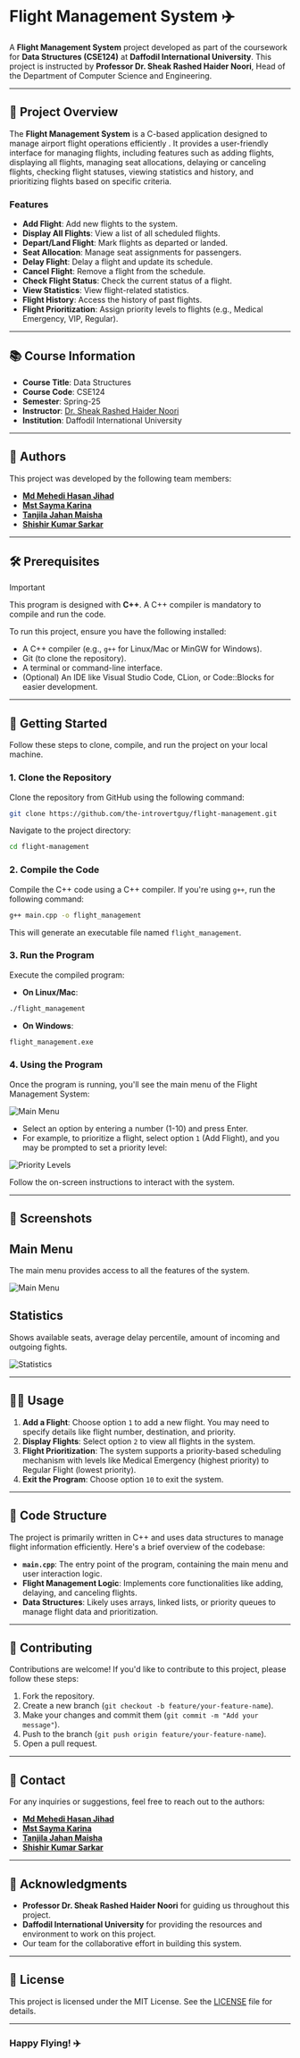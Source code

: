 # Flight Management System ✈️

A **Flight Management System** project developed as part of the coursework for **Data Structures (CSE124)** at **Daffodil International University**. This project is instructed by **Professor Dr. Sheak Rashed Haider Noori**, Head of the Department of Computer Science and Engineering.

---

## 📝 Project Overview

The **Flight Management System** is a C-based application designed to manage airport flight operations efficiently . It provides a user-friendly interface for managing flights, including features such as adding flights, displaying all flights, managing seat allocations, delaying or canceling flights, checking flight statuses, viewing statistics and history, and prioritizing flights based on specific criteria.

### Features
- **Add Flight**: Add new flights to the system.
- **Display All Flights**: View a list of all scheduled flights.
- **Depart/Land Flight**: Mark flights as departed or landed.
- **Seat Allocation**: Manage seat assignments for passengers.
- **Delay Flight**: Delay a flight and update its schedule.
- **Cancel Flight**: Remove a flight from the schedule.
- **Check Flight Status**: Check the current status of a flight.
- **View Statistics**: View flight-related statistics.
- **Flight History**: Access the history of past flights.
- **Flight Prioritization**: Assign priority levels to flights (e.g., Medical Emergency, VIP, Regular).

---

## 📚 Course Information

- **Course Title**: Data Structures  
- **Course Code**: CSE124  
- **Semester**: Spring-25  
- **Instructor**: [Dr. Sheak Rashed Haider Noori](https://faculty.daffodilvarsity.edu.bd/profile/cse/rashed-haider-noori.html)  
- **Institution**: Daffodil International University

---

## 👥 Authors

This project was developed by the following team members:

- **[Md Mehedi Hasan Jihad](https://www.github.com/the-introvertguy)**  
- **[Mst Sayma Karina](https://www.github.com/mstsaymakarina)**  
- **[Tanjila Jahan Maisha](https://www.github.com/denizz02)**  
- **[Shishir Kumar Sarkar](https://www.github.com/shishir470)**  

---

## 🛠️ Prerequisites

> [!IMPORTANT]  
> This program is designed with **C++**. A C++ compiler is mandatory to compile and run the code.

To run this project, ensure you have the following installed:
- A C++ compiler (e.g., `g++` for Linux/Mac or MinGW for Windows).
- Git (to clone the repository).
- A terminal or command-line interface.
- (Optional) An IDE like Visual Studio Code, CLion, or Code::Blocks for easier development.

---

## 🚀 Getting Started

Follow these steps to clone, compile, and run the project on your local machine.

### 1. Clone the Repository
Clone the repository from GitHub using the following command:

```bash
git clone https://github.com/the-introvertguy/flight-management.git
```

Navigate to the project directory:

```bash
cd flight-management
```

### 2. Compile the Code
Compile the C++ code using a C++ compiler. If you're using `g++`, run the following command:

```bash
g++ main.cpp -o flight_management
```

This will generate an executable file named `flight_management`.

### 3. Run the Program
Execute the compiled program:

- **On Linux/Mac**:
```bash
./flight_management
```

- **On Windows**:
```bash
flight_management.exe
```

### 4. Using the Program
Once the program is running, you'll see the main menu of the Flight Management System:

![Main Menu](https://cdn.discordapp.com/attachments/878331193421099018/1359066654423650455/image.png?ex=67f620f4&is=67f4cf74&hm=31fb4e361aa12649d2eac6a0e905075b5ef3d6ca8e4ccabc3e02ffd8d98647d7&)

- Select an option by entering a number (1-10) and press Enter.
- For example, to prioritize a flight, select option `1` (Add Flight), and you may be prompted to set a priority level:

![Priority Levels](https://media.discordapp.net/attachments/878331193421099018/1359064355546730606/Screenshot_2025-04-08_122556.png?ex=67f61ed0&is=67f4cd50&hm=acfa3a33dc5a0a8bd80085b7cb07e0eb58788865b14774b1a3c7cd3403ba9f1c&=&format=webp&quality=lossless)

Follow the on-screen instructions to interact with the system.

---

## 📸 Screenshots

## Main Menu
The main menu provides access to all the features of the system.

![Main Menu](https://media.discordapp.net/attachments/878331193421099018/1359064355811098655/Screenshot_2025-04-08_122620.png?ex=67f61ed0&is=67f4cd50&hm=4b05f11281cee5fc70da9edcc80e3acd0775e938cfe2b4530f494fd49b7e180f&=&format=webp&quality=lossless)

## Statistics
Shows available seats, average delay percentile, amount of incoming and outgoing fights.

![Statistics](https://media.discordapp.net/attachments/878331193421099018/1359065620414599338/image.png?ex=67f61ffe&is=67f4ce7e&hm=b9f841258226ccde99b6c099444753294310936bf1e58292f928b7dc742419d5&=&format=webp&quality=lossless)

---

## 🧑‍💻 Usage

1. **Add a Flight**: Choose option `1` to add a new flight. You may need to specify details like flight number, destination, and priority.
2. **Display Flights**: Select option `2` to view all flights in the system.
3. **Flight Prioritization**: The system supports a priority-based scheduling mechanism with levels like Medical Emergency (highest priority) to Regular Flight (lowest priority).
4. **Exit the Program**: Choose option `10` to exit the system.

---

## 📜 Code Structure

The project is primarily written in C++ and uses data structures to manage flight information efficiently. Here's a brief overview of the codebase:

- **`main.cpp`**: The entry point of the program, containing the main menu and user interaction logic.
- **Flight Management Logic**: Implements core functionalities like adding, delaying, and canceling flights.
- **Data Structures**: Likely uses arrays, linked lists, or priority queues to manage flight data and prioritization.

---

## 🤝 Contributing

Contributions are welcome! If you'd like to contribute to this project, please follow these steps:

1. Fork the repository.
2. Create a new branch (`git checkout -b feature/your-feature-name`).
3. Make your changes and commit them (`git commit -m "Add your message"`).
4. Push to the branch (`git push origin feature/your-feature-name`).
5. Open a pull request.

---

## 📧 Contact

For any inquiries or suggestions, feel free to reach out to the authors:

- [**Md Mehedi Hasan Jihad**](https://www.github.com/the-introvertguy)  
- [**Mst Sayma Karina**](https://www.github.com/mstsaymakarina)  
- [**Tanjila Jahan Maisha**](https://www.github.com/denizz02)  
-  [**Shishir Kumar Sarkar**](https://www.github.com/shishir470)  

---

## 🙏 Acknowledgments

- **Professor Dr. Sheak Rashed Haider Noori** for guiding us throughout this project.
- **Daffodil International University** for providing the resources and environment to work on this project.
- Our team for the collaborative effort in building this system.

---

## 📄 License

This project is licensed under the MIT License. See the [LICENSE](LICENSE) file for details.

---

### Happy Flying! ✈️



